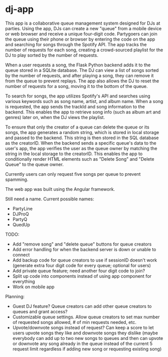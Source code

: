 # dj-app

This app is a collaborative queue management system designed for DJs at parties. Using the app, DJs can create a new "queue" from a mobile device or web browser and receive a unique four-digit code. Partygoers can join the queue using their phone or browser by entering the code on the app and searching for songs through the Spotify API. The app tracks the number of requests for each song, creating a crowd-sourced playlist for the DJ to play sorted by the number of requests.

When a user requests a song, the Flask Python backend adds it to the queue stored in a SQLite database. The DJ can view a list of songs sorted by the number of requests, and after playing a song, they can remove it from the queue to prevent replays. The app also allows the DJ to reset the number of requests for a song, moving it to the bottom of the queue.

To search for songs, the app utilizes Spotify's API and searches using various keywords such as song name, artist, and album name. When a song is requested, the app sends the trackId and song information to the backend. This enables the app to retrieve song info (such as album art and genres) later on, when the DJ views the playlist.

To ensure that only the creator of a queue can delete the queue or its songs, the app generates a random string, which is stored in local storage and passed to the backend. This string is then stored in the SQL database as the creatorID. When the backend sends a specific queue's data to the user's app, the app verifies the user as the queue owner by matching the string in the local storage to the creatorID. This enables the app to conditionally render HTML elements such as "Delete Song" and "Delete Queue" to the queue owner.

Currently users can only request five songs per queue to prevent spamming.

The web app was built using the Angular framework.

Still need a name. Current possible names:

* PartyLine
* DJProQ
* PartyQ
* QuedUp

TODO:

* Add "remove song" and "delete queue" buttons for queue creators
* Add error handling for when the backend server is down or unable to connect
* Add backup code for queue creators to use if sessionID doesn't work (generate extra four digit code for every queue; optional for users)
* Add private queue feature; need another four digit code to join?
* Split up code into components instead of using app component for everything
* Work on mobile app

Planning:

* Guest DJ feature? Queue creators can add other queue creators to queues and grant access? 
* Customizable queue settings. Allow queue creators to set max number of requested songs allowed, # of min requests needed, etc.
* Upvote/downvote songs instead of request? Can keep a score to let users upvote songs they like and downvote songs they dislike (maybe everybody can add up to two new songs to queues and then can upvote or downvote any song already in the queue instead of the current 5 request limit regardless if adding new song or requesting existing song)
